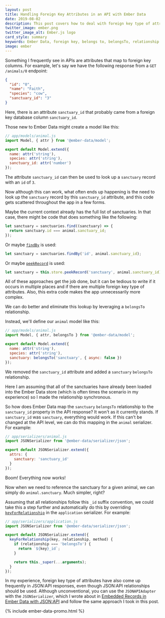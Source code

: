 ```yaml
---
layout: post
title: Handling Foreign Key Attributes in an API with Ember Data
date: 2019-08-02
description: This post covers how to deal with foreign key type of attributes in an API with Ember Data.
twitter_image: ember.png
twitter_image_alt: Ember.js logo
card_style: summary
keywords: Ember Data, foreign key, belongs to, belongsTo, relationship
image: ember
---
```


Something I frequently see in APIs are attributes that map to foreign key columns. For example, let's say we have the following response from a `GET /animals/0` endpoint:

```json
{
  "id": "0",
  "name": "Faith",
  "species": "cow",
  "sanctuary_id": "3"
}
```

Here, there is an attribute `sanctuary_id` that probably came from a foreign key database column `sanctuary_id`.

Those new to Ember Data might create a model like this:

```js
// app/models/animal.js
import Model, { attr } from '@ember-data/model';

export default Model.extend({
  name: attr('string'),
  species: attr('string'),
  sanctuary_id: attr('number')
});
```

The attribute `sanctuary_id` can then be used to look up a `sanctuary` record with an `id` of `3`.

Now although this can work, what often ends up happening is the need to look up the `sanctuary` record by this `sanctuary_id` attribute, and this code gets scattered throughout the app in a few forms.

Maybe the current context already has the full list of sanctuaries. In that case, there might be code that does something like the following:

```js
let sanctuary = sanctuaries.find((sanctuary) => {
  return sanctuary.id === animal.sanctuary_id;
});
```

Or maybe [`findBy`](https://api.emberjs.com/ember/3.11/classes/EmberArray/methods/findBy?anchor=findBy) is used:

```js
let sanctuary = sanctuaries.findBy('id', animal.sanctuary_id);
```

Or maybe [`peekRecord`](https://api.emberjs.com/ember-data/3.11/classes/Store/methods/peekRecord?anchor=peekRecord) is used:

```js
let sanctuary = this.store.peekRecord('sanctuary', animal.sanctuary_id);
```

All of these approaches get the job done, but it can be tedious to write if it occurs in multiple places and if there are multiple foreign key type of attributes. Also, this extra code makes the app unnecessarily more complex.

We can do better and eliminate this lookup by leveraging a `belongsTo` relationship.

Instead, we'll define our `animal` model like this:

```js
// app/models/animal.js
import Model, { attr, belongsTo } from '@ember-data/model';

export default Model.extend({
  name: attr('string'),
  species: attr('string'),
  sanctuary: belongsTo('sanctuary', { async: false })
});
```

We removed the `sanctuary_id` attribute and added a `sanctuary` `belongsTo` relationship.

Here I am assuming that all of the sanctuaries have already been loaded into the Ember Data store (which is often times the scenario in my experience) so I made the relationship synchronous.

So how does Ember Data map the `sanctuary` `belongsTo` relationship to the `sanctuary_id` property in the API response? It won't as it currently stands. If `sanctuary_id` was `sanctuary`, everything would work. If this can't be changed at the API level, we can do this mapping in the `animal` serializer. For example:

```js
// app/serializers/animal.js
import JSONSerializer from '@ember-data/serializer/json';

export default JSONSerializer.extend({
  attrs: {
    sanctuary: 'sanctuary_id'
  }
});
```

Boom! Everything now works!

Now when we need to reference the sanctuary for a given animal, we can simply do `animal.sanctuary`. Much simpler, right?

Assuming that all relationships follow this `_id` suffix convention, we could take this a step further and automatically do this by overriding [`keyForRelationship`](https://api.emberjs.com/ember-data/3.11/classes/JSONSerializer/methods/keyForRelationship?anchor=keyForRelationship) in the `application` serializer. For example:

```js
// app/serializers/application.js
import JSONSerializer from '@ember-data/serializer/json';

export default JSONSerializer.extend({
  keyForRelationship(key, relationship, method) {
    if (relationship === 'belongsTo') {
      return `${key}_id`;
    }

    return this._super(...arguments);
  }
});
```

In my experience, foreign key type of attributes have also come up frequently in JSON:API responses, even though JSON:API relationships should be used.  Although unconventional, you can use the `JSONAPIAdapter` with the `JSONSerializer`, which I wrote about in [Embedded Records in Ember Data with JSON:API](/2019/07/21/embedded-records-in-ember-data-with-json-api.html) and follow the same approach I took in this post.

{% include ember-data-promo.html %}

